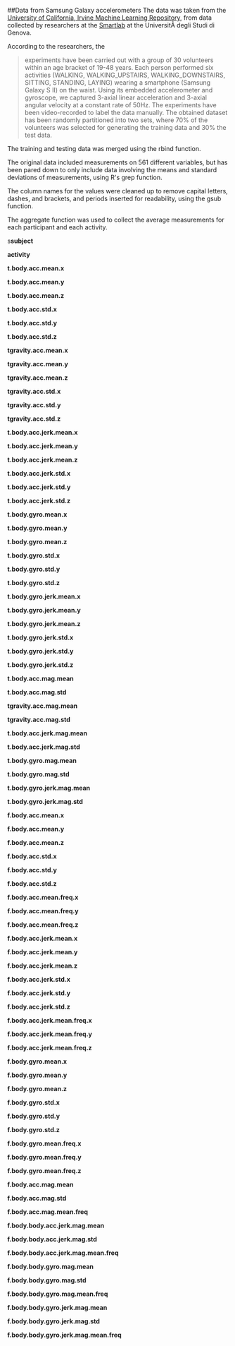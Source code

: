 ##Data from Samsung Galaxy accelerometers
The data was taken from the [University of California, Irvine Machine Learning Repository](http://archive.ics.uci.edu/ml/datasets/Human+Activity+Recognition+Using+Smartphones), from data collected by researchers at the [Smartlab](http://www.smartlab.ws) at the UniversitÃ  degli Studi di Genova.

According to the researchers, the
 > experiments have been carried out with a group of 30 volunteers within an age bracket of 19-48 years. Each person performed six activities (WALKING, WALKING\_UPSTAIRS, WALKING\_DOWNSTAIRS, SITTING, STANDING, LAYING) wearing a smartphone (Samsung Galaxy S II) on the waist. Using its embedded accelerometer and gyroscope, we captured 3-axial linear acceleration and 3-axial angular velocity at a constant rate of 50Hz. The experiments have been video-recorded to label the data manually. The obtained dataset has been randomly partitioned into two sets, where 70% of the volunteers was selected for generating the training data and 30% the test data.

The training and testing data was merged using the rbind function.

The original data included measurements on 561 different variables, but has been pared down to only include data involving the means and standard deviations of measurements, using R's grep function.

The column names for the values were cleaned up to remove capital letters, dashes, and brackets, and periods inserted for readability, using the gsub function.

The aggregate function was used to collect the average measurements for each participant and each activity.

s**subject**

**activity**

**t.body.acc.mean.x**

**t.body.acc.mean.y**

**t.body.acc.mean.z**

**t.body.acc.std.x**

**t.body.acc.std.y**

**t.body.acc.std.z**

**tgravity.acc.mean.x**

**tgravity.acc.mean.y**

**tgravity.acc.mean.z**

**tgravity.acc.std.x**

**tgravity.acc.std.y**

**tgravity.acc.std.z**

**t.body.acc.jerk.mean.x**

**t.body.acc.jerk.mean.y**

**t.body.acc.jerk.mean.z**

**t.body.acc.jerk.std.x**

**t.body.acc.jerk.std.y**

**t.body.acc.jerk.std.z**

**t.body.gyro.mean.x**

**t.body.gyro.mean.y**

**t.body.gyro.mean.z**

**t.body.gyro.std.x**

**t.body.gyro.std.y**

**t.body.gyro.std.z**

**t.body.gyro.jerk.mean.x**

**t.body.gyro.jerk.mean.y**

**t.body.gyro.jerk.mean.z**

**t.body.gyro.jerk.std.x**

**t.body.gyro.jerk.std.y**

**t.body.gyro.jerk.std.z**

**t.body.acc.mag.mean**

**t.body.acc.mag.std**

**tgravity.acc.mag.mean**

**tgravity.acc.mag.std**

**t.body.acc.jerk.mag.mean**

**t.body.acc.jerk.mag.std**

**t.body.gyro.mag.mean**

**t.body.gyro.mag.std**

**t.body.gyro.jerk.mag.mean**

**t.body.gyro.jerk.mag.std**

**f.body.acc.mean.x**

**f.body.acc.mean.y**

**f.body.acc.mean.z**

**f.body.acc.std.x**

**f.body.acc.std.y**

**f.body.acc.std.z**

**f.body.acc.mean.freq.x**

**f.body.acc.mean.freq.y**

**f.body.acc.mean.freq.z**

**f.body.acc.jerk.mean.x**

**f.body.acc.jerk.mean.y**

**f.body.acc.jerk.mean.z**

**f.body.acc.jerk.std.x**

**f.body.acc.jerk.std.y**

**f.body.acc.jerk.std.z**

**f.body.acc.jerk.mean.freq.x**

**f.body.acc.jerk.mean.freq.y**

**f.body.acc.jerk.mean.freq.z**

**f.body.gyro.mean.x**

**f.body.gyro.mean.y**

**f.body.gyro.mean.z**

**f.body.gyro.std.x**

**f.body.gyro.std.y**

**f.body.gyro.std.z**

**f.body.gyro.mean.freq.x**

**f.body.gyro.mean.freq.y**

**f.body.gyro.mean.freq.z**

**f.body.acc.mag.mean**

**f.body.acc.mag.std**

**f.body.acc.mag.mean.freq**

**f.body.body.acc.jerk.mag.mean**

**f.body.body.acc.jerk.mag.std**

**f.body.body.acc.jerk.mag.mean.freq**

**f.body.body.gyro.mag.mean**

**f.body.body.gyro.mag.std**

**f.body.body.gyro.mag.mean.freq**

**f.body.body.gyro.jerk.mag.mean**

**f.body.body.gyro.jerk.mag.std**

**f.body.body.gyro.jerk.mag.mean.freq**
